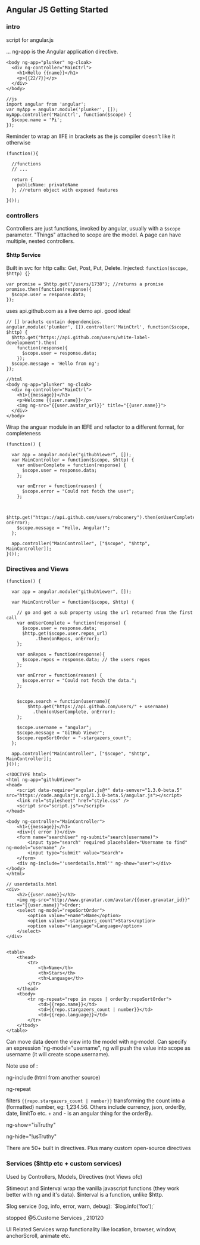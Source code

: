 ## Angular JS Getting Started

### intro

script for angular.js

<div ng-app> ... <?div> ng-app is the Angular application directive.

```
<body ng-app="plunker" ng-cloak>
  <div ng-controller="MainCtrl">
    <h1>Hello {{name}}</h1>    
    <p>{{22/7}}</p>
  </div>
</body>

//js
import angular from 'angular';
var myApp = angular.module('plunker', []);
myApp.controller('MainCtrl', function($scope) {
  $scope.name = 'Pi';
});
```

Reminder to wrap an IIFE in brackets as the js compiler doesn't like it otherwise
```
(function(){

  //functions
  // ...
  
  return {  
    publicName: privateName
  }; //return object with exposed features
  
}());
```

### controllers

Controllers are just functions, invoked by angular, usually with a `$scope` parameter. "Things" attached to scope are the model.
A page can have multiple, nested controllers.

#### $http Service

Built in svc for http calls: Get, Post, Put, Delete. Injected: `function($scope, $http) {}`

```
var promise = $http.get("/users/1738"); //returns a promise
promise.then(function(response){
  $scope.user = response.data;
});
```

uses api.github.com as a live demo api. good idea!

```
// [] brackets contain dependencies.
angular.module('plunker', []).controller('MainCtrl', function($scope, $http) {  
  $http.get("https://api.github.com/users/white-label-development").then(
    function(response){
      $scope.user = response.data;
    });
  $scope.message = 'Hello from ng';
});

//html
<body ng-app="plunker" ng-cloak>
  <div ng-controller="MainCtrl">
    <h1>{{message}}</h1>
    <p>Welcome {{user.name}}</p>
    <img ng-src="{{user.avatar_url}}" title="{{user.name}}">
  </div>
</body>
```

Wrap the anguar module in an IEFE and refactor to a different format, for completeness
```
(function() {

  var app = angular.module("githubViewer", []);
  var MainController = function($scope, $http) {
    var onUserComplete = function(response) {
      $scope.user = response.data;
    };

    var onError = function(reason) {
      $scope.error = "Could not fetch the user";
    };


    $http.get("https://api.github.com/users/robconery").then(onUserComplete, onError);
    $scope.message = "Hello, Angular!";
  };
  
  app.controller("MainController", ["$scope", "$http", MainController]);
}());
```
### Directives and Views

```
(function() {

  var app = angular.module("githubViewer", []);

  var MainController = function($scope, $http) {
  
    // go and get a sub property using the url returned from the first call
    var onUserComplete = function(response) {
      $scope.user = response.data;
      $http.get($scope.user.repos_url)
           .then(onRepos, onError);
    };

    var onRepos = function(response){      
      $scope.repos = response.data; // the users repos         
    };

    var onError = function(reason) {
      $scope.error = "Could not fetch the data.";
    };


    $scope.search = function(username){
        $http.get("https://api.github.com/users/" + username)
          .then(onUserComplete, onError);
    };

    $scope.username = "angular";
    $scope.message = "GitHub Viewer";
    $scope.repoSortOrder = "-stargazers_count";
  };
  
  app.controller("MainController", ["$scope", "$http", MainController]);
}());
```

```
<!DOCTYPE html>
<html ng-app="githubViewer">
<head>
    <script data-require="angular.js@*" data-semver="1.3.0-beta.5" src="https://code.angularjs.org/1.3.0-beta.5/angular.js"></script>
    <link rel="stylesheet" href="style.css" />
    <script src="script.js"></script>
</head>

<body ng-controller="MainController">
    <h1>{{message}}</h1>
    <div>{{ error }}</div>
    <form name="searchUser" ng-submit="search(username)">
        <input type="search" required placeholder="Username to find" ng-model="username" />
        <input type="submit" value="Search">
    </form>
    <div ng-include="'userdetails.html'" ng-show="user"></div>    
</body>
</html>
```

```
// userdetails.html
<div>
    <h2>{{user.name}}</h2>
    <img ng-src="http://www.gravatar.com/avatar/{{user.gravatar_id}}" title="{{user.name}}">Order:
    <select ng-model="repoSortOrder">
        <option value="+name">Name</option>
        <option value="-stargazers_count">Stars</option>
        <option value="+language">Language</option>
    </select>
</div>


<table>
    <thead>
        <tr>
            <th>Name</th>
            <th>Stars</th>
            <th>Language</th>
        </tr>
    </thead>
    <tbody>
        <tr ng-repeat="repo in repos | orderBy:repoSortOrder">
            <td>{{repo.name}}</td>
            <td>{{repo.stargazers_count | number}}</td>
            <td>{{repo.language}}</td>
        </tr>
    </tbody>
</table>
```

Can move data deom the view into the model with ng-model. Can specify an expression `ng-model="username", ng will push the value into scope as username (it will create scope.username).

Note use of :

ng-include (html from another source)

ng-repeat

filters `{{repo.stargazers_count | number}}` transforming the count into a (formatted) number, eg: 1,234.56. Others include currency, json, orderBy, date, limitTo etc. + and - is an angular thing for the orderBy.

ng-show="isTruthy"

ng-hide="!usTruthy"


There are 50+ built in directives. Plus many custom open-source directives


### Services ($http etc + custom services)

Used by Controllers, Models, Directives (not Views ofc)

$timeout and $interval wrap the vanilla javascript functions (they work better with ng and it's data). $interval is a function, unlike $http.

$log service (log, info, error, warn, debug): `$log.info('foo');`

stopped @5.Custome Services , 210120

UI Related Services wrap functionality like location, browser, window, anchorScroll, animate etc.














